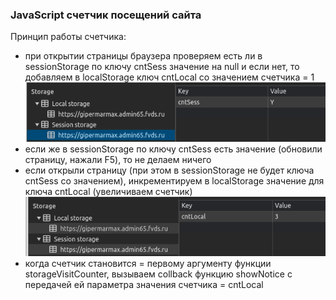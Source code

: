 ### JavaScript счетчик посещений сайта

Принцип работы счетчика:

- при открытии страницы браузера проверяем есть ли в sessionStorage по ключу cntSess значение на null и если нет, то добавляем в localStorage ключ cntLocal со значением счетчика = 1
![Иллюстрация к проекту](https://github.com/Cleverscript/storageVisitCounter/raw/main/prev-2.png)
- если же в sessionStorage по ключу cntSess есть значение (обновили страницу, нажали F5), то не делаем ничего
- если открыли страницу (при этом в sessionStorage не будет ключа cntSess со значением), инкрементируем в localStorage значение для ключа cntLocal (увеличиваем счетчик)
![Иллюстрация к проекту](https://github.com/Cleverscript/storageVisitCounter/raw/main/prev-1.png)
- когда счетчик становится = первому аргументу функции storageVisitCounter, вызываем collback функцию showNotice с передачей ей параметра значения счетчика = cntLocal

